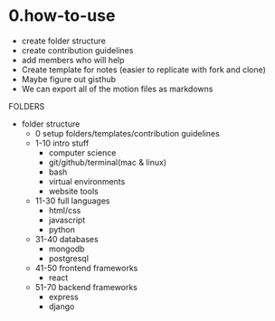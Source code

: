 # 0.how-to-use

- create folder structure
- create contribution guidelines
- add members who will help
- Create template for notes (easier to replicate with fork and clone)
- Maybe figure out gisthub
- We can export all of the motion files as markdowns

FOLDERS

- folder structure
    - 0 setup folders/templates/contribution guidelines
    - 1-10 intro stuff
        - computer science
        - git/github/terminal(mac & linux)
        - bash
        - virtual environments
        - website tools
    - 11-30 full languages
        - html/css
        - javascript
        - python
    - 31-40 databases
        - mongodb
        - postgresql
    - 41-50 frontend frameworks
        - react
    - 51-70 backend frameworks
        - express
        - django